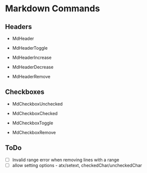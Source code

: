 Markdown Commands
=================

Headers
-------

- MdHeader

- MdHeaderToggle

- MdHeaderIncrease

- MdHeaderDecrease

- MdHeaderRemove

Checkboxes
----------

- MdCheckboxUnchecked

- MdCheckboxChecked

- MdCheckboxToggle

- MdCheckboxRemove


ToDo
----

- [ ] Invalid range error when removing lines with a range
- [ ] allow setting options - atx/setext, checkedChar/uncheckedChar
